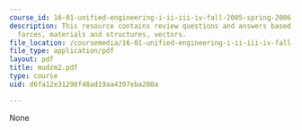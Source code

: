 ```yaml
---
course_id: 16-01-unified-engineering-i-ii-iii-iv-fall-2005-spring-2006
description: This resource contains review questions and answers based on moment,
  forces, materials and structures, vectors.
file_location: /coursemedia/16-01-unified-engineering-i-ii-iii-iv-fall-2005-spring-2006/d6fa12e31298f48ad19aa4397eba280a_mudzm2.pdf
file_type: application/pdf
layout: pdf
title: mudzm2.pdf
type: course
uid: d6fa12e31298f48ad19aa4397eba280a

---
```

None